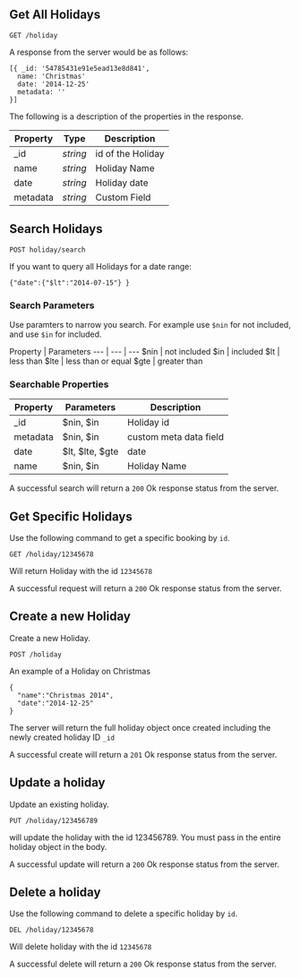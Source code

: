 ## Get All Holidays

```
GET /holiday
```
A response from the server would be as follows:
```
[{ _id: '54785431e91e5ead13e8d841',
  name: 'Christmas'
  date: '2014-12-25'
  metadata: '' 
}]
  ```
The following is a description of the properties in the response.

Property | Type | Description
--- | --- | ---
_id | *string* | id of the Holiday
name | *string* | Holiday Name
date | *string* | Holiday date
metadata | *string* | Custom Field

## Search Holidays
```
POST holiday/search
```
If you want to query all Holidays for a date range:
```
{"date":{"$lt":"2014-07-15"} }
```

### Search Parameters
Use paramters to narrow you search. For example use `$nin` for not included, and use `$in` for included.

Property | Parameters
--- | --- | ---
$nin | not included
$in | included
$lt | less than
$lte | less than or equal
$gte | greater than

### Searchable Properties
Property | Parameters | Description
--- | --- | ---
_id | $nin, $in | Holiday id
metadata | $nin, $in | custom meta data field
date | $lt, $lte, $gte | date
name | $nin, $in | Holiday Name

A successful search will return a `200` Ok response status from the server.

## Get Specific Holidays
Use the following command to get a specific booking by `id`.
```
GET /holiday/12345678
```
Will return Holiday with the id `12345678`

A successful request will return a `200` Ok response status from the server.

## Create a new Holiday
Create a new Holiday.
```
POST /holiday
```
An example of a Holiday on Christmas

```
{ 
  "name":"Christmas 2014",
  "date":"2014-12-25"
}
```
The server will return the full holiday object once created including the newly created holiday ID `_id`

A successful create will return a `201` Ok response status from the server.

## Update a holiday
Update an existing holiday.
```
PUT /holiday/123456789
```
will update the holiday with the id 123456789. You must pass in the entire holiday object in the body. 

A successful update will return a `200` Ok response status from the server.

## Delete a holiday
Use the following command to delete a specific holiday by `id`.
```
DEL /holiday/12345678
```
Will delete holiday with the id `12345678`

A successful delete will return a `200` Ok response status from the server.
